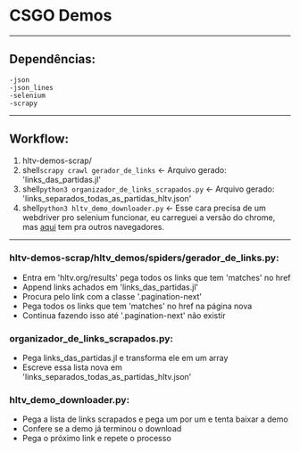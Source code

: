 # CSGO Demos
---
## Dependências:
    -json
    -json_lines
    -selenium
    -scrapy
---
## Workflow:
1. hltv-demos-scrap/
2. shell```scrapy crawl gerador_de_links``` <- Arquivo gerado: 'links_das_partidas.jl'
3. shell```python3 organizador_de_links_scrapados.py``` <- Arquivo gerado: 'links_separados_todas_as_partidas_hltv.json'
4. shell```python3 hltv_demo_downloader.py``` <- Esse cara precisa de um webdriver pro selenium funcionar, eu carreguei a versão do chrome, mas [aqui](https://www.selenium.dev/documentation/en/webdriver/driver_requirements/) tem pra outros navegadores.
---
### hltv-demos-scrap/hltv_demos/spiders/gerador_de_links.py:
* Entra em 'hltv.org/results' pega todos os links que tem 'matches' no href
* Append links achados em 'links_das_partidas.jl'
* Procura pelo link com a classe '.pagination-next'
* Pega todos os links que tem 'matches' no href na página nova
* Continua fazendo isso até '.pagination-next' não existir

### organizador_de_links_scrapados.py:
* Pega links_das_partidas.jl e transforma ele em um array
* Escreve essa lista nova em 'links_separados_todas_as_partidas_hltv.json'

### hltv_demo_downloader.py:
* Pega a lista de links scrapados e pega um por um e tenta baixar a demo
* Confere se a demo já terminou o download
* Pega o próximo link e repete o processo